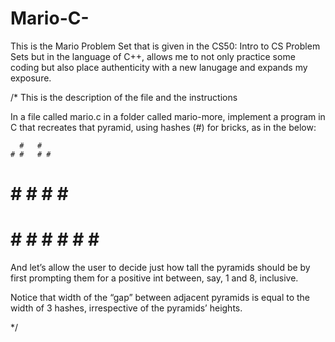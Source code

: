 # Mario-C-
This is the Mario Problem Set that is given in the CS50: Intro to CS Problem Sets but in the language of C++, allows me to not only practice some coding but also place authenticity with a new lanugage and expands my exposure. 


/*
This is the description of the file and the instructions

In a file called mario.c in a folder called mario-more, implement a program in C that recreates that pyramid, using hashes (#) for bricks, as in the below:

      #   #
    # #   # #
  # # #   # # #
# # # #   # # # #

And let’s allow the user to decide just how tall the pyramids should be by first prompting them for a positive int between, say, 1 and 8, inclusive.

Notice that width of the “gap” between adjacent pyramids is equal to the width of 3 hashes, irrespective of the pyramids’ heights.

*/
